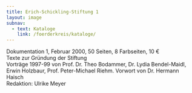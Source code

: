 ```yaml
---
title: Erich-Schickling-Stiftung 1
layout: image
subnav:
  - text: Kataloge
    link: /foerderkreis/kataloge/
---
```


Dokumentation 1, Februar 2000, 50 Seiten, 8 Farbseiten, 10 €  
Texte zur Gründung der Stiftung  
Vorträge 1997-99 von Prof. Dr. Theo Bodammer, Dr. Lydia Bendel-Maidl, Erwin Holzbaur, Prof. Peter-Michael Riehm. Vorwort von Dr. Hermann Haisch  
Redaktion: Ulrike Meyer
